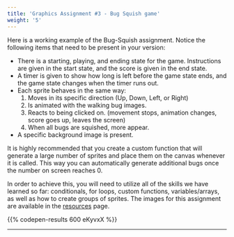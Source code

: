 ```yaml
---
title: 'Graphics Assignment #3 - Bug Squish game'
weight: '5'
---
```


Here is a working example of the Bug-Squish assignment. Notice the following items that need to be present in your version:

* There is a starting, playing, and ending state for the game. Instructions are given in the start state, and the score is given in the end state. 
* A timer is given to show how long is left before the game state ends, and the game state changes when the timer runs out.
* Each sprite behaves in the same way:
    1.  Moves in its specific direction (Up, Down, Left, or Right)
    2.  Is animated with the walking bug images.
    3.  Reacts to being clicked on. (movement stops, animation changes, score goes up, leaves the screen)
    4.  When all bugs are squished, more appear.
* A specific background image is present.

It is highly recommended that you create a custom function that will generate a large number of sprites and place them on the canvas whenever it is called. This way you can automatically generate additional bugs once the number on screen reaches 0.

In order to achieve this, you will need to utilize all of the skills we have learned so far: conditionals, for loops, custom functions, variables/arrays, as well as how to create groups of sprites. The images for this assignment are available in the [resources](https://pdm.lsupathways.org/6_resources/4_gaphics/p5.play/sprites-images-sprite-sheets/) page.

{{% codepen-results 600 eKyvxX %}}

---
